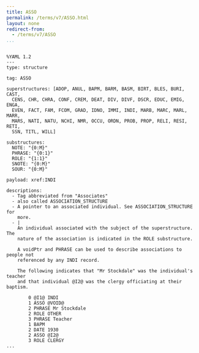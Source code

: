 ```yaml
---
title: ASSO
permalink: /terms/v7/ASSO.html
layout: none
redirect-from:
  - /terms/v7/ASSO
...
```


```

%YAML 1.2
---
type: structure

tag: ASSO

superstructures: [ADOP, ANUL, BAPM, BARM, BASM, BIRT, BLES, BURI, CAST, 
  CENS, CHR, CHRA, CONF, CREM, DEAT, DIV, DIVF, DSCR, EDUC, EMIG, ENGA, 
  EVEN, FACT, FAM, FCOM, GRAD, IDNO, IMMI, INDI, MARB, MARC, MARL, MARR, 
  MARS, NATI, NATU, NCHI, NMR, OCCU, ORDN, PROB, PROP, RELI, RESI, RETI, 
  SSN, TITL, WILL]

substructures:
  NOTE: "{0:M}"
  PHRASE: "{0:1}"
  ROLE: "{1:1}"
  SNOTE: "{0:M}"
  SOUR: "{0:M}"

payload: xref:INDI

descriptions:
  - Tag abbreviated from "Associates"
  - also called ASSOCIATION_STRUCTURE
  - A pointer to an associated individual. See ASSOCIATION_STRUCTURE for
    more.
  - |
    An individual associated with the subject of the superstructure. The
    nature of the association is indicated in the ROLE substructure.
    
    A voidPtr and PHRASE can be used to describe associations to people not
    referenced by any INDI record.
    
    The following indicates that "Mr Stockdale" was the individual's teacher
    and that individual @I2@ was the clergy officiating at their baptism.
    
        0 @I1@ INDI
        1 ASSO @VOID@
        2 PHRASE Mr Stockdale
        2 ROLE OTHER
        3 PHRASE Teacher
        1 BAPM
        2 DATE 1930
        2 ASSO @I2@
        3 ROLE CLERGY
...

```